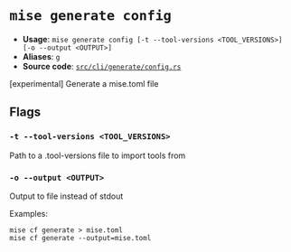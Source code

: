 # `mise generate config`

- **Usage**: `mise generate config [-t --tool-versions <TOOL_VERSIONS>] [-o --output <OUTPUT>]`
- **Aliases**: `g`
- **Source code**: [`src/cli/generate/config.rs`](https://github.com/jdx/mise/blob/main/src/cli/generate/config.rs)

[experimental] Generate a mise.toml file

## Flags

### `-t --tool-versions <TOOL_VERSIONS>`

Path to a .tool-versions file to import tools from

### `-o --output <OUTPUT>`

Output to file instead of stdout

Examples:

```
mise cf generate > mise.toml
mise cf generate --output=mise.toml
```
